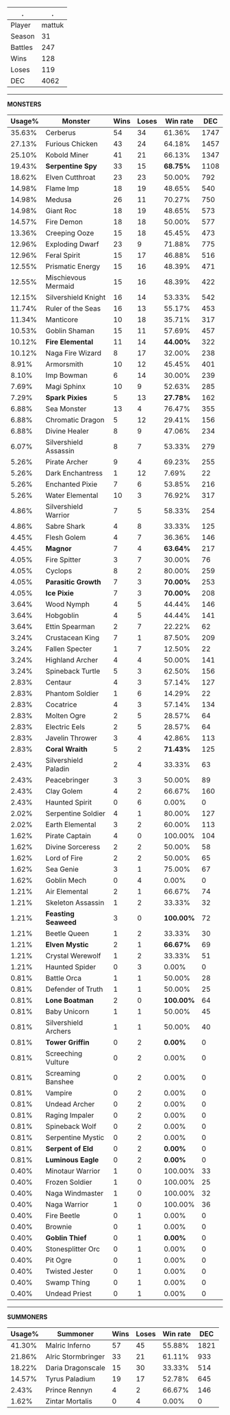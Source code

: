 .|.
|-|-
Player|mattuk
Season|31
Battles|247
Wins|128
Loses|119
DEC|4062

---
**MONSTERS**

Usage%|Monster|Wins|Loses|Win rate|DEC|
-|-|-|-|-|-|
35.63%|Cerberus|54|34|61.36%|1747|
27.13%|Furious Chicken|43|24|64.18%|1457|
25.10%|Kobold Miner|41|21|66.13%|1347|
19.43%|**Serpentine Spy**|33|15|**68.75%**|1108|
18.62%|Elven Cutthroat|23|23|50.00%|792|
14.98%|Flame Imp|18|19|48.65%|540|
14.98%|Medusa|26|11|70.27%|750|
14.98%|Giant Roc|18|19|48.65%|573|
14.57%|Fire Demon|18|18|50.00%|577|
13.36%|Creeping Ooze|15|18|45.45%|473|
12.96%|Exploding Dwarf|23|9|71.88%|775|
12.96%|Feral Spirit|15|17|46.88%|516|
12.55%|Prismatic Energy|15|16|48.39%|471|
12.55%|Mischievous Mermaid|15|16|48.39%|422|
12.15%|Silvershield Knight|16|14|53.33%|542|
11.74%|Ruler of the Seas|16|13|55.17%|453|
11.34%|Manticore|10|18|35.71%|317|
10.53%|Goblin Shaman|15|11|57.69%|457|
10.12%|**Fire Elemental**|11|14|**44.00%**|322|
10.12%|Naga Fire Wizard|8|17|32.00%|238|
8.91%|Armorsmith|10|12|45.45%|401|
8.10%|Imp Bowman|6|14|30.00%|239|
7.69%|Magi Sphinx|10|9|52.63%|285|
7.29%|**Spark Pixies**|5|13|**27.78%**|162|
6.88%|Sea Monster|13|4|76.47%|355|
6.88%|Chromatic Dragon|5|12|29.41%|156|
6.88%|Divine Healer|8|9|47.06%|234|
6.07%|Silvershield Assassin|8|7|53.33%|279|
5.26%|Pirate Archer|9|4|69.23%|255|
5.26%|Dark Enchantress|1|12|7.69%|22|
5.26%|Enchanted Pixie|7|6|53.85%|216|
5.26%|Water Elemental|10|3|76.92%|317|
4.86%|Silvershield Warrior|7|5|58.33%|254|
4.86%|Sabre Shark|4|8|33.33%|125|
4.45%|Flesh Golem|4|7|36.36%|146|
4.45%|**Magnor**|7|4|**63.64%**|217|
4.05%|Fire Spitter|3|7|30.00%|76|
4.05%|Cyclops|8|2|80.00%|259|
4.05%|**Parasitic Growth**|7|3|**70.00%**|253|
4.05%|**Ice Pixie**|7|3|**70.00%**|208|
3.64%|Wood Nymph|4|5|44.44%|146|
3.64%|Hobgoblin|4|5|44.44%|141|
3.64%|Ettin Spearman|2|7|22.22%|62|
3.24%|Crustacean King|7|1|87.50%|209|
3.24%|Fallen Specter|1|7|12.50%|22|
3.24%|Highland Archer|4|4|50.00%|141|
3.24%|Spineback Turtle|5|3|62.50%|156|
2.83%|Centaur|4|3|57.14%|127|
2.83%|Phantom Soldier|1|6|14.29%|22|
2.83%|Cocatrice|4|3|57.14%|134|
2.83%|Molten Ogre|2|5|28.57%|64|
2.83%|Electric Eels|2|5|28.57%|64|
2.83%|Javelin Thrower|3|4|42.86%|113|
2.83%|**Coral Wraith**|5|2|**71.43%**|125|
2.43%|Silvershield Paladin|2|4|33.33%|63|
2.43%|Peacebringer|3|3|50.00%|89|
2.43%|Clay Golem|4|2|66.67%|160|
2.43%|Haunted Spirit|0|6|0.00%|0|
2.02%|Serpentine Soldier|4|1|80.00%|127|
2.02%|Earth Elemental|3|2|60.00%|113|
1.62%|Pirate Captain|4|0|100.00%|104|
1.62%|Divine Sorceress|2|2|50.00%|58|
1.62%|Lord of Fire|2|2|50.00%|65|
1.62%|Sea Genie|3|1|75.00%|67|
1.62%|Goblin Mech|0|4|0.00%|0|
1.21%|Air Elemental|2|1|66.67%|74|
1.21%|Skeleton Assassin|1|2|33.33%|32|
1.21%|**Feasting Seaweed**|3|0|**100.00%**|72|
1.21%|Beetle Queen|1|2|33.33%|30|
1.21%|**Elven Mystic**|2|1|**66.67%**|69|
1.21%|Crystal Werewolf|1|2|33.33%|51|
1.21%|Haunted Spider|0|3|0.00%|0|
0.81%|Battle Orca|1|1|50.00%|28|
0.81%|Defender of Truth|1|1|50.00%|25|
0.81%|**Lone Boatman**|2|0|**100.00%**|64|
0.81%|Baby Unicorn|1|1|50.00%|45|
0.81%|Silvershield Archers|1|1|50.00%|40|
0.81%|**Tower Griffin**|0|2|**0.00%**|0|
0.81%|Screeching Vulture|0|2|0.00%|0|
0.81%|Screaming Banshee|0|2|0.00%|0|
0.81%|Vampire|0|2|0.00%|0|
0.81%|Undead Archer|0|2|0.00%|0|
0.81%|Raging Impaler|0|2|0.00%|0|
0.81%|Spineback Wolf|0|2|0.00%|0|
0.81%|Serpentine Mystic|0|2|0.00%|0|
0.81%|**Serpent of Eld**|0|2|**0.00%**|0|
0.81%|**Luminous Eagle**|0|2|**0.00%**|0|
0.40%|Minotaur Warrior|1|0|100.00%|33|
0.40%|Frozen Soldier|1|0|100.00%|25|
0.40%|Naga Windmaster|1|0|100.00%|32|
0.40%|Naga Warrior|1|0|100.00%|36|
0.40%|Fire Beetle|0|1|0.00%|0|
0.40%|Brownie|0|1|0.00%|0|
0.40%|**Goblin Thief**|0|1|**0.00%**|0|
0.40%|Stonesplitter Orc|0|1|0.00%|0|
0.40%|Pit Ogre|0|1|0.00%|0|
0.40%|Twisted Jester|0|1|0.00%|0|
0.40%|Swamp Thing|0|1|0.00%|0|
0.40%|Undead Priest|0|1|0.00%|0|

---
**SUMMONERS**

Usage%|Summoner|Wins|Loses|Win rate|DEC|
-|-|-|-|-|-|
41.30%|Malric Inferno|57|45|55.88%|1821|
21.86%|Alric Stormbringer|33|21|61.11%|933|
18.22%|Daria Dragonscale|15|30|33.33%|514|
14.57%|Tyrus Paladium|19|17|52.78%|645|
2.43%|Prince Rennyn|4|2|66.67%|146|
1.62%|Zintar Mortalis|0|4|0.00%|0|
